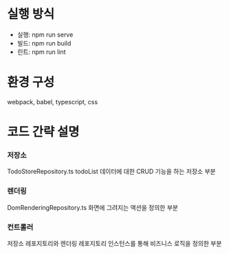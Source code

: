 # 실행 방식
- 실행: npm run serve
- 빌드: npm run build
- 린트: npm run lint

# 환경 구성
webpack, babel, typescript, css

# 코드 간략 설명

### 저장소
TodoStoreRepository.ts
todoList 데이터에 대한 CRUD 기능을 하는 저장소 부분

### 렌더링
DomRenderingRepository.ts
화면에 그려지는 액션을 정의한 부분

### 컨트롤러
저장소 레포지토리와 렌더링 레포지토리 인스턴스를 통해
비즈니스 로직을 정의한 부분